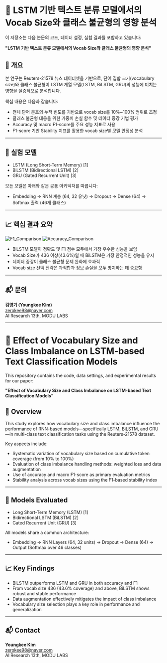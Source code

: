 # 📘 LSTM 기반 텍스트 분류 모델에서의 Vocab Size와 클래스 불균형의 영향 분석

이 저장소는 다음 논문의 코드, 데이터 설정, 실험 결과를 포함하고 있습니다:

**"LSTM 기반 텍스트 분류 모델에서의 Vocab Size와 클래스 불균형의 영향 분석"**

## 📌 개요

본 연구는 Reuters-21578 뉴스 데이터셋을 기반으로, 단어 집합 크기(vocabulary size)와 클래스 불균형이 LSTM 계열 모델(LSTM, BiLSTM, GRU)의 성능에 미치는 영향을 실증적으로 분석합니다.

핵심 내용은 다음과 같습니다:
- 전체 단어 분포의 누적 빈도를 기반으로 vocab size를 10%~100% 범위로 조정
- 클래스 불균형 대응을 위한 가중치 손실 함수 및 데이터 증강 기법 평가
- Accuracy 및 macro F1-score를 주요 성능 지표로 사용
- F1-score 기반 Stability 지표를 활용한 vocab size별 모델 안정성 분석

---

## 🧠 실험 모델

- LSTM (Long Short-Term Memory) [1]
- BiLSTM (Bidirectional LSTM) [2]
- GRU (Gated Recurrent Unit) [3]

모든 모델은 아래와 같은 공통 아키텍처를 따릅니다:
- Embedding → RNN 계층 (64, 32 유닛) → Dropout → Dense (64) → Softmax 출력 (46개 클래스)

---

## 📈 핵심 결과 요약
![F1_Comparison](https://github.com/user-attachments/assets/4ce0ee58-bac2-4163-a250-820866cf1f42)
![Accuracy_Comparison](https://github.com/user-attachments/assets/f93bec66-3965-4849-920f-2bfc4281c711)



- BiLSTM 모델이 정확도 및 F1 점수 모두에서 가장 우수한 성능을 보임
- Vocab Size가 436 이상(43.6%)일 때 BiLSTM은 가장 안정적인 성능을 유지
- 데이터 증강이 클래스 불균형 문제 완화에 효과적
- Vocab size 선택 전략은 과적합과 정보 손실을 모두 방지하는 데 중요함

---

## 📬 문의

**김영기 (Youngkee Kim)**  
zerokee98@naver.com  
AI Research 13th, MODU LABS

---

# 📘 Effect of Vocabulary Size and Class Imbalance on LSTM-based Text Classification Models

This repository contains the code, data settings, and experimental results for our paper:

**"Effect of Vocabulary Size and Class Imbalance on LSTM-based Text Classification Models"**

## 📌 Overview

This study explores how vocabulary size and class imbalance influence the performance of RNN-based models—specifically LSTM, BiLSTM, and GRU—in multi-class text classification tasks using the Reuters-21578 dataset.

Key aspects include:
- Systematic variation of vocabulary size based on cumulative token coverage (from 10% to 100%)
- Evaluation of class imbalance handling methods: weighted loss and data augmentation
- Use of accuracy and macro F1-score as primary evaluation metrics
- Stability analysis across vocab sizes using the F1-based stability index

---

## 🧠 Models Evaluated

- Long Short-Term Memory (LSTM) [1]
- Bidirectional LSTM (BiLSTM) [2]
- Gated Recurrent Unit (GRU) [3]

All models share a common architecture:
- Embedding → RNN Layers (64, 32 units) → Dropout → Dense (64) → Output (Softmax over 46 classes)

---

## 📈 Key Findings

- BiLSTM outperforms LSTM and GRU in both accuracy and F1
- From vocab size 436 (43.6% coverage) and above, BiLSTM shows robust and stable performance
- Data augmentation effectively mitigates the impact of class imbalance
- Vocabulary size selection plays a key role in performance and generalization

---

## 📬 Contact

**Youngkee Kim**  
zerokee98@naver.com  
AI Research 13th, MODU LABS
